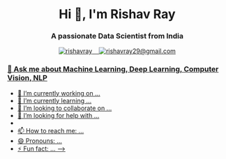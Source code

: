 <h1 align="center"> Hi 👋, I'm Rishav Ray</h1>
<h3 align="center">A passionate Data Scientist from India</h3>
<p align="center"><a href="https://www.linkedin.com/in/rishavray/"><img src="https://github.com/theRay07/theRay07.github.io/blob/master/img/linkedin.png" alt="rishavray"/>&nbsp;&nbsp;&nbsp;&nbsp;<a href="mailto:rishavray29@gmail.com"><img src="https://github.com/theRay07/theRay07.github.io/blob/master/img/mail.png" alt="rishavray29@gmail.com"/> </p>
  
<h3>💬 Ask me about Machine Learning, Deep Learning, Computer Vision, NLP</h3>


- 🔭 I’m currently working on ...
- 🌱 I’m currently learning ...
- 👯 I’m looking to collaborate on ...
- 🤔 I’m looking for help with ...
- 
- 📫 How to reach me: ...
- 😄 Pronouns: ...
- ⚡ Fun fact: ...
-->
